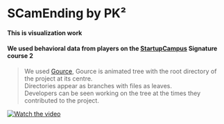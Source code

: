 # SCamEnding by PK²

#### This is visualization work 
#### We used behavioral data from players on the [StartupCampus](https://www.gstartupcampus.or.kr/) Signature course 2

>We used [Gource](https://gource.io), Gource is animated tree with the root directory of the project at its centre.   
>Directories appear as branches with files as leaves.   
>Developers can be seen working on the tree at the times they contributed to the project.  


[![Watch the video](thumbnail.jpg)](https://youtu.be/wVwQv1qhzeY)
